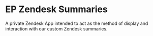 # EP Zendesk Summaries
 A private Zendesk App intended to act as the method of display and interaction with our custom Zendesk summaries.

